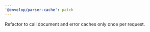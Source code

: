 ```yaml
---
'@envelop/parser-cache': patch
---
```


Refactor to call document and error caches only once per request.
